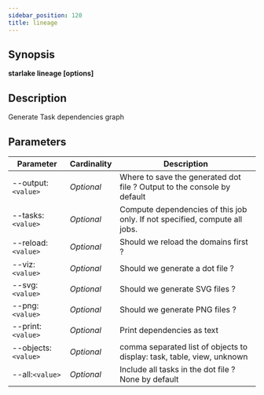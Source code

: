 ```yaml
---
sidebar_position: 120
title: lineage
---
```



## Synopsis

**starlake lineage [options]**

## Description
Generate Task dependencies graph

## Parameters

Parameter|Cardinality|Description
---|---|---
--output:`<value>`|*Optional*|Where to save the generated dot file ? Output to the console by default
--tasks:`<value>`|*Optional*|Compute dependencies of this job only. If not specified, compute all jobs.
--reload:`<value>`|*Optional*|Should we reload the domains first ?
--viz:`<value>`|*Optional*|Should we generate a dot file ?
--svg:`<value>`|*Optional*|Should we generate SVG files ?
--png:`<value>`|*Optional*|Should we generate PNG files ?
--print:`<value>`|*Optional*|Print dependencies as text
--objects:`<value>`|*Optional*|comma separated list of objects to display: task, table, view, unknown
--all:`<value>`|*Optional*|Include all tasks  in the dot file ? None by default

